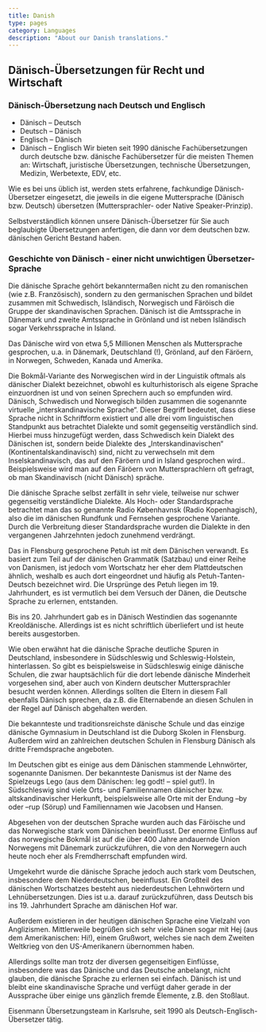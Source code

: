 ```yaml
---
title: Danish
type: pages
category: Languages
description: "About our Danish translations."
---
```


## Dänisch-Übersetzungen für Recht und Wirtschaft
### Dänisch-Übersetzung nach Deutsch und Englisch
- Dänisch – Deutsch
- Deutsch – Dänisch
- Englisch – Dänisch
- Dänisch – Englisch
Wir bieten seit 1990 dänische Fachübersetzungen durch deutsche bzw. dänische Fachübersetzer für die meisten  Themen an: Wirtschaft, juristische Übersetzungen, technische Übersetzungen, Medizin, Werbetexte, EDV, etc.

Wie es bei uns üblich ist, werden stets erfahrene, fachkundige Dänisch-Übersetzer eingesetzt, die jeweils in die eigene Muttersprache (Dänisch bzw. Deutsch) übersetzen (Muttersprachler- oder Native Speaker-Prinzip).

Selbstverständlich können unsere Dänisch-Übersetzer für Sie auch beglaubigte Übersetzungen anfertigen, die dann vor dem deutschen bzw. dänischen Gericht Bestand haben.

### Geschichte von Dänisch - einer nicht unwichtigen Übersetzer-Sprache
Die dänische Sprache  gehört bekanntermaßen nicht zu den romanischen (wie z.B. Französisch), sondern zu den germanischen Sprachen und bildet zusammen mit Schwedisch, Isländisch, Norwegisch und Färöisch die Gruppe der skandinavischen Sprachen. Dänisch ist die Amtssprache in Dänemark und zweite Amtssprache in Grönland und ist neben Isländisch sogar Verkehrssprache in Island.

Das Dänische wird von etwa 5,5 Millionen Menschen als Muttersprache gesprochen, u.a. in Dänemark, Deutschland (!),  Grönland, auf den Färöern, in Norwegen, Schweden, Kanada und Amerika.

Die Bokmål-Variante des Norwegischen wird in der Linguistik oftmals als dänischer Dialekt bezeichnet, obwohl es kulturhistorisch als eigene Sprache einzuordnen ist und von seinen Sprechern auch so empfunden wird. Dänisch, Schwedisch und Norwegisch bilden zusammen die sogenannte virtuelle „interskandinavische Sprache“. Dieser Begriff bedeutet, dass diese Sprache nicht in Schriftform existiert und alle drei vom linguistischen Standpunkt aus betrachtet Dialekte und somit gegenseitig verständlich sind. Hierbei muss hinzugefügt werden, dass Schwedisch kein Dialekt des Dänischen ist, sondern beide Dialekte des „Interskandinavischen“ (Kontinentalskandinavisch) sind, nicht zu verwechseln mit dem Inselskandinavisch, das auf den Färöern und in Island gesprochen wird.. Beispielsweise wird man auf den Färöern von Muttersprachlern oft gefragt, ob man Skandinavisch (nicht Dänisch) spräche.

Die dänische Sprache selbst zerfällt in sehr viele, teilweise nur schwer gegenseitig verständliche Dialekte. Als Hoch- oder Standardsprache betrachtet man das so genannte Radio Københavnsk (Radio Kopenhagisch), also die im dänischen Rundfunk und Fernsehen gesprochene Variante. Durch die Verbreitung dieser Standardsprache wurden die Dialekte in den vergangenen Jahrzehnten jedoch zunehmend verdrängt.

Das in Flensburg gesprochene Petuh ist mit dem Dänischen verwandt. Es basiert zum Teil auf der dänischen Grammatik (Satzbau) und einer Reihe von Danismen, ist jedoch vom Wortschatz her eher dem Plattdeutschen ähnlich, weshalb es auch dort eingeordnet und häufig als Petuh-Tanten-Deutsch bezeichnet wird. Die Ursprünge des Petuh liegen im 19. Jahrhundert, es ist vermutlich bei dem Versuch der Dänen, die Deutsche Sprache zu erlernen, entstanden.

Bis ins 20. Jahrhundert gab es in Dänisch Westindien das sogenannte Kreoldänische. Allerdings ist es nicht schriftlich überliefert und ist heute bereits ausgestorben.

Wie oben erwähnt hat die dänische Sprache deutliche Spuren in Deutschland, insbesondere in Südschleswig und Schleswig-Holstein, hinterlassen. So gibt es beispielsweise in Südschleswig einige dänische Schulen, die zwar hauptsächlich für die dort lebende dänische Minderheit vorgesehen sind, aber auch von Kindern deutscher Muttersprachler besucht werden können. Allerdings sollten die Eltern in diesem Fall ebenfalls Dänisch sprechen, da z.B. die Elternabende an diesen Schulen in der Regel auf Dänisch abgehalten werden.

Die bekannteste und traditionsreichste dänische Schule und das einzige dänische Gymnasium in Deutschland ist die Duborg Skolen in Flensburg. Außerdem wird an zahlreichen deutschen Schulen in Flensburg Dänisch als dritte Fremdsprache angeboten.

Im Deutschen gibt es einige aus dem Dänischen stammende Lehnwörter, sogenannte Danismen. Der bekannteste Danismus ist der Name des Spielzeugs Lego (aus dem Dänischen: leg godt! – spiel gut!). In Südschleswig sind viele Orts- und Familiennamen dänischer bzw. altskandinavischer Herkunft, beispielsweise alle Orte mit der Endung –by oder –rup (Sörup) und Familiennamen wie Jacobsen und Hansen.

Abgesehen von der deutschen Sprache wurden auch das Färöische und das Norwegische stark vom Dänischen beeinflusst. Der enorme Einfluss auf das norwegische Bokmål ist auf die über 400 Jahre andauernde Union Norwegens mit Dänemark zurückzuführen, die von den Norwegern auch heute noch eher als Fremdherrschaft empfunden wird.

Umgekehrt wurde die dänische Sprache jedoch auch stark vom Deutschen, insbesondere dem Niederdeutschen, beeinflusst. Ein Großteil des dänischen Wortschatzes besteht aus niederdeutschen Lehnwörtern und Lehnübersetzungen. Dies ist u.a. darauf zurückzuführen, dass Deutsch bis ins 19. Jahrhundert Sprache am dänischen Hof war.

Außerdem existieren in der heutigen dänischen Sprache eine Vielzahl von Anglizismen. Mittlerweile begrüßen sich sehr viele Dänen sogar mit Hej (aus dem Amerikanischen: Hi!), einem Grußwort, welches sie nach dem Zweiten Weltkrieg von den US-Amerikanern übernommen haben.

Allerdings sollte man trotz der diversen gegenseitigen Einflüsse, insbesondere was das Dänische und das Deutsche anbelangt, nicht glauben, die dänische Sprache zu erlernen sei einfach. Dänisch ist und bleibt eine skandinavische Sprache und verfügt daher gerade in der Aussprache über einige uns gänzlich fremde Elemente, z.B. den Stoßlaut.

 

Eisenmann Übersetzungsteam in Karlsruhe, seit 1990 als Deutsch-Englisch-Übersetzer tätig.